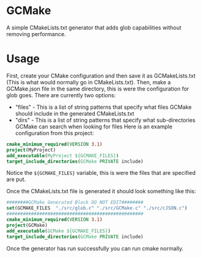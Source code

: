 # GCMake
A simple CMakeLists.txt generator that adds glob capabilities without removing performance.

# Usage
First, create your CMake configuration and then save it as GCMakeLists.txt (This is what would normally go in CMakeLists.txt).
Then, make a GCMake.json file in the same directory, this is were the configuration for glob goes. There are currently two options: 
* "files" - This is a list of string patterns that specify what files GCMake should include in the generated CMakeLists.txt
* "dirs" - This is a list of string patterns that specify what sub-directories GCMake can search when looking for files
Here is an example configuration from this project:
```CMake
cmake_minimum_required(VERSION 3.1)
project(MyProject)
add_executable(MyProject ${GCMAKE_FILES})
target_include_directories(GCMake PRIVATE include)
```
Notice the `${GCMAKE_FILES}` variable, this is were the files that are specified are put.

Once the CMakeLists.txt file is generated it should look something like this:
```CMake
########GCMake Generated Block DO NOT EDIT########
set(GCMAKE_FILES  "./src/glob.c" "./src/GCMake.c" "./src/cJSON.c")
##################################################
cmake_minimum_required(VERSION 3.1)
project(GCMake)
add_executable(GCMake ${GCMAKE_FILES})
target_include_directories(GCMake PRIVATE include)
```

Once the generator has run successfully you can run cmake normally.